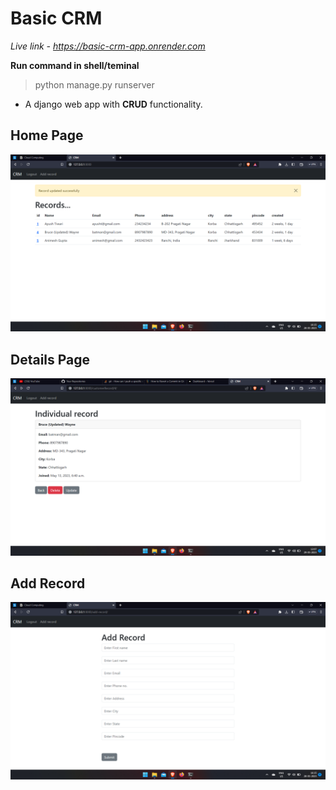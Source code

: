 ﻿# Basic CRM
 
 *Live link - https://basic-crm-app.onrender.com*
 
**Run command in shell/teminal**
> python manage.py runserver

* A django web app with **CRUD** functionality.

## Home Page

<img src="screenshot/home.png" />

## Details Page

<img src="screenshot/crud.png" />

## Add Record

<img src="screenshot/add_record.png" />
